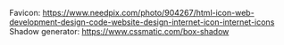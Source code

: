 Favicon: https://www.needpix.com/photo/904267/html-icon-web-development-design-code-website-design-internet-icon-internet-icons
Shadow generator: https://www.cssmatic.com/box-shadow